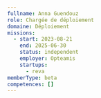 ```yaml
---
fullname: Anna Guendouz
role: Chargée de déploiement
domaine: Déploiement
missions:
  - start: 2023-08-21
    end: 2025-06-30
    status: independent
    employer: Opteamis
    startups:
      - reva
memberType: beta
competences: []
---
```

